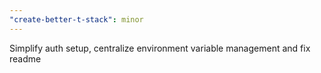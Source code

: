 ```yaml
---
"create-better-t-stack": minor
---
```


Simplify auth setup, centralize environment variable management and fix readme
